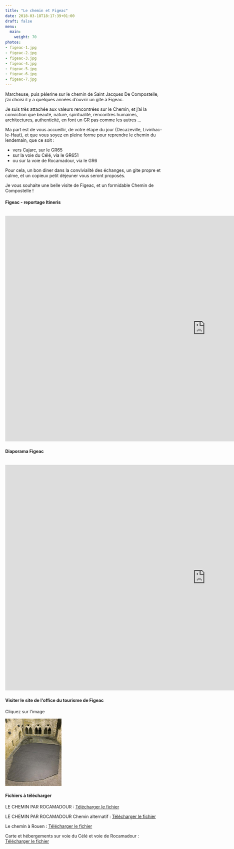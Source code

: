```yaml
---
title: "Le chemin et Figeac"
date: 2018-03-18T18:17:39+01:00
draft: false
menu:
  main:
    weight: 70
photos:
- figeac-1.jpg
- figeac-2.jpg
- figeac-3.jpg
- figeac-4.jpg
- figeac-5.jpg
- figeac-6.jpg
- figeac-7.jpg
---
```


Marcheuse, puis pèlerine sur le chemin de Saint Jacques De Compostelle, j’ai choisi il y a quelques années d’ouvrir un gite à Figeac.

Je suis très attachée aux valeurs rencontrées sur le Chemin, et j’ai la conviction que beauté, nature, spiritualité, rencontres humaines, architectures, authenticité,  en font un GR pas comme les autres ...

Ma part est de vous accueillir, de votre étape du jour (Decazeville, Livinhac-le-Haut), et que vous soyez en pleine forme pour reprendre le chemin du lendemain, que ce soit :

- vers Cajarc, sur le GR65
- sur la voie du Célé, via le GR651
- ou sur la voie de Rocamadour, via le GR6

Pour cela, un bon diner dans la convivialité des échanges, un gite propre et calme, et un copieux petit déjeuner vous seront proposés.

Je vous souhaite une belle visite de Figeac, et un formidable Chemin de Compostelle !

#### Figeac - reportage Itineris

<div class="iframe-responsive-wrapper">
  <img class="iframe-ratio" src="data:image/gif;base64,R0lGODlhEAAJAIAAAP///wAAACH5BAEAAAAALAAAAAAQAAkAAAIKhI+py+0Po5yUFQA7"/>
  <iframe width="1280" height="720" src="https://www.youtube.com/embed/Pao8JVbUgU0" frameborder="0" allowfullscreen></iframe>
</div>

#### Diaporama Figeac

<div class="iframe-responsive-wrapper">
  <img class="iframe-ratio" src="data:image/gif;base64,R0lGODlhEAAJAIAAAP///wAAACH5BAEAAAAALAAAAAAQAAkAAAIKhI+py+0Po5yUFQA7"/>
  <iframe width="1280" height="720" src="https://www.youtube.com/embed/Nq-aL7WAFQw" frameborder="0" allowfullscreen></iframe>
</div>

#### Visiter le site de l'office du tourisme de Figeac

Cliquez sur l'image

<a href="http://www.tourisme-figeac.com/" target="_blank">
  <img src="/contents/files/figeac-tourisme.jpg" alt="Le tourisme à Figeac">
</a>

#### Fichiers à télécharger

LE CHEMIN PAR ROCAMADOUR : <a href="/contents/files/Fiche-Rocamadour-3.pdf"  target="_blank">Télécharger le fichier</a>

LE CHEMIN PAR ROCAMADOUR Chemin alternatif : <a href="/contents/files/09A-Voie%20Rocamadour-2.pdf" target="_blank">Télécharger le fichier</a>

Le chemin à Rouen : <a href="/contents/files/Le%20Chemin%20a%CC%80%20Rouen.pdf" target="_blank">Télécharger le fichier</a>

Carte et hébergements sur voie du Célé et voie de Rocamadour : <a href="/contents/files/Carte%20Flyer%20Collectif%20Voies%20du%20LOT.pdf" target="_blank">Télécharger le fichier</a>
